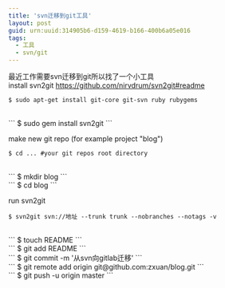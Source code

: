 ```yaml
---
title: 'svn迁移到git工具'
layout: post
guid: urn:uuid:314905b6-d159-4619-b166-400b6a05e016
tags: 
  - 工具
  - svn/git
---
```


最近工作需要svn迁移到git所以找了一个小工具
</br>
install svn2git https://github.com/nirvdrum/svn2git#readme
</br>
```
$ sudo apt-get install git-core git-svn ruby rubygems
```
</br>
```
$ sudo gem install svn2git
```

make new git repo (for example project "blog")
</br>
```
$ cd ... #your git repos root directory
```
</br>
```
$ mkdir blog
```
</br>
```
$ cd blog
```

run svn2git
</br>
```
$ svn2git svn://地址 --trunk trunk --nobranches --notags -v 
```
</br>
```
$ touch README
```
</br>
```
$ git add README
```
</br>
```
$ git commit -m '从svn向gitlab迁移'
```
</br>
```
$ git remote add origin git@github.com:zxuan/blog.git
```
</br>
```
$ git push -u origin master
```
